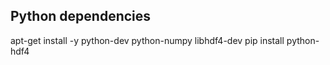 
Python dependencies
-------------------
apt-get install -y python-dev python-numpy libhdf4-dev
pip install python-hdf4
